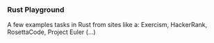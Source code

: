 ### Rust Playground ###

A few examples tasks in Rust from sites like a: Exercism, HackerRank, RosettaCode, Project Euler (...)